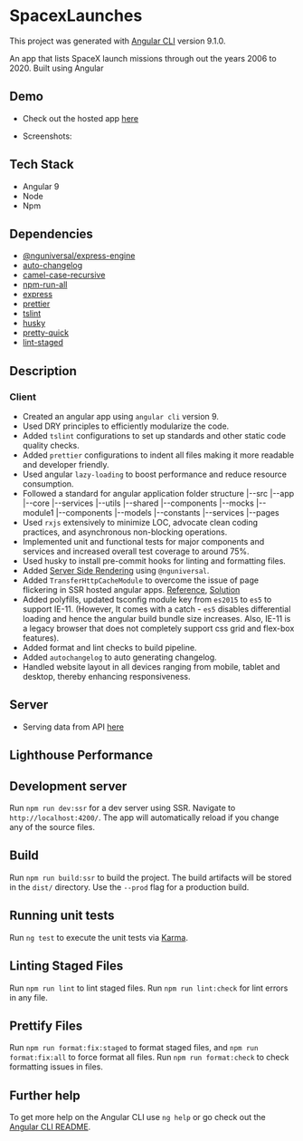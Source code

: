 # SpacexLaunches

This project was generated with [Angular CLI](https://github.com/angular/angular-cli) version 9.1.0.

An app that lists SpaceX launch missions through out the years 2006 to 2020. Built using Angular

## Demo

- Check out the hosted app [here](https://app-spacex-launches.herokuapp.com)

- Screenshots:

## Tech Stack

- Angular 9
- Node
- Npm

## Dependencies

- [@nguniversal/express-engine](https://www.npmjs.com/package/@nguniversal/express-engine)
- [auto-changelog](https://www.npmjs.com/package/auto-changelog)
- [camel-case-recursive](https://www.npmjs.com/package/camelcase-keys-recursive)
- [npm-run-all](https://www.npmjs.com/package/npm-run-all)
- [express](https://www.npmjs.com/package/express)
- [prettier](https://www.npmjs.com/package/prettier)
- [tslint](https://www.npmjs.com/package/tslint)
- [husky](https://www.npmjs.com/package/husky)
- [pretty-quick](https://www.npmjs.com/package/pretty-quick)
- [lint-staged](https://www.npmjs.com/package/lint-staged)

## Description

### Client

- Created an angular app using `angular cli` version 9.
- Used DRY principles to efficiently modularize the code.
- Added `tslint` configurations to set up standards and other static code quality checks.
- Added `prettier` configurations to indent all files making it more readable and developer friendly.
- Used angular `lazy-loading` to boost performance and reduce resource consumption.
- Followed a standard for angular application folder structure
  |--src
  |--app
  |--core
  |--services
  |--utils
  |--shared
  |--components
  |--mocks
  |--module1
  |--components
  |--models
  |--constants
  |--services
  |--pages
- Used `rxjs` extensively to minimize LOC, advocate clean coding practices, and asynchronous non-blocking operations.
- Implemented unit and functional tests for major components and services and increased overall test coverage to around 75%.
- Used husky to install pre-commit hooks for linting and formatting files.
- Added [Server Side Rendering](https://angular.io/guide/universal) using `@nguniversal`.
- Added `TransferHttpCacheModule` to overcome the issue of page flickering in SSR hosted angular apps. [Reference](https://stackoverflow.com/questions/57220189/angular-page-loads-twice-after-server-side-rendering), [Solution](https://github.com/angular/universal/blob/master/docs/transfer-http.md)
- Added polyfills, updated tsconfig module key from `es2015` to `es5` to support IE-11. (However, It comes with a catch - `es5` disables differential loading and hence the angular build bundle size increases. Also, IE-11 is a legacy browser that does not completely support css grid and flex-box features).
- Added format and lint checks to build pipeline.
- Added `autochangelog` to auto generating changelog.
- Handled website layout in all devices ranging from mobile, tablet and desktop, thereby enhancing responsiveness.

## Server

- Serving data from API [here](https://api.spaceXdata.com/v3/launches?limit=100)

## Lighthouse Performance

## Development server

Run `npm run dev:ssr` for a dev server using SSR. Navigate to `http://localhost:4200/`. The app will automatically reload if you change any of the source files.

## Build

Run `npm run build:ssr` to build the project. The build artifacts will be stored in the `dist/` directory. Use the `--prod` flag for a production build.

## Running unit tests

Run `ng test` to execute the unit tests via [Karma](https://karma-runner.github.io).

## Linting Staged Files

Run `npm run lint` to lint staged files. Run `npm run lint:check` for lint errors in any file.

## Prettify Files

Run `npm run format:fix:staged` to format staged files, and `npm run format:fix:all` to force format all files. Run `npm run format:check` to check formatting issues in files.

## Further help

To get more help on the Angular CLI use `ng help` or go check out the [Angular CLI README](https://github.com/angular/angular-cli/blob/master/README.md).
